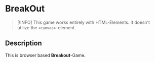 # BreakOut

> [!INFO]
> This game works entirely with HTML-Elements. It doesn't utilize the `<canvas>`-element.

## Description

This is browser based **Breakout**-Game.
